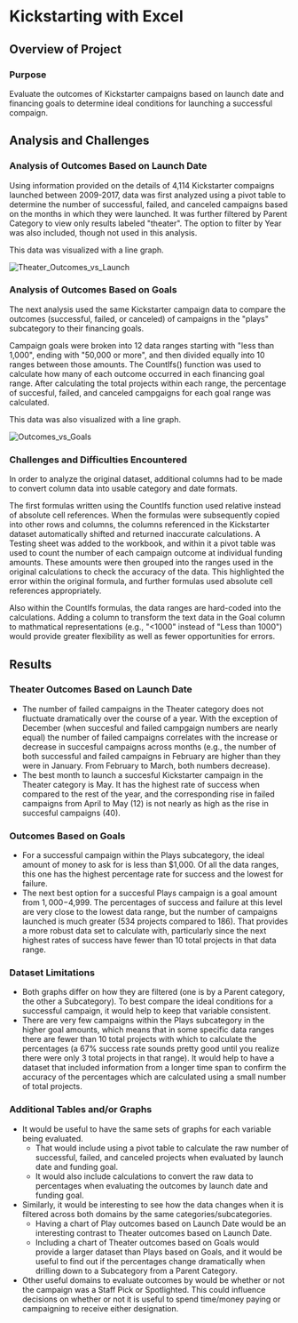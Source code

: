 # Kickstarting with Excel

## Overview of Project

### Purpose
Evaluate the outcomes of Kickstarter campaigns based on launch date and financing goals to determine ideal conditions for launching a successful compaign.

## Analysis and Challenges

### Analysis of Outcomes Based on Launch Date
Using information provided on the details of 4,114 Kickstarter compaigns launched between 2009-2017, data was first analyzed using a pivot table to determine the number of successful, failed, and canceled campaigns based on the months in which they were launched. It was further filtered by Parent Category to view only results labeled "theater". The option to filter by Year was also included, though not used in this analysis. 

This data was visualized with a line graph. 

![Theater_Outcomes_vs_Launch](https://user-images.githubusercontent.com/111674383/190319037-b425868d-ee38-4b52-85b5-e76dd750b45f.png)

### Analysis of Outcomes Based on Goals
The next analysis used the same Kickstarter campaign data to compare the outcomes (successful, failed, or canceled) of campaigns in the "plays" subcategory to their financing goals. 

Campaign goals were broken into 12 data ranges starting with "less than 1,000", ending with "50,000 or more", and then divided equally into 10 ranges between those amounts. The CountIfs() function was used to calculate how many of each outcome occurred in each financing goal range. After calculating the total projects within each range, the percentage of succesful, failed, and canceled campgaigns for each goal range was calculated. 

This data was also visualized with a line graph.

![Outcomes_vs_Goals](https://user-images.githubusercontent.com/111674383/190318009-dc77cd18-885c-4f18-ae5c-7cee27570d17.png)

### Challenges and Difficulties Encountered
In order to analyze the original dataset, additional columns had to be made to convert column data into usable category and date formats. 

The first formulas written using the CountIfs function used relative instead of absolute cell references. When the formulas were subsequently copied into other rows and columns, the columns referenced in the Kickstarter dataset automatically shifted and returned inaccurate calculations. A Testing sheet was added to the workbook, and within it a pivot table was used to count the number of each campaign outcome at individual funding amounts. These amounts were then grouped into the ranges used in the original calculations to check the accuracy of the data. This highlighted the error within the original formula, and further formulas used absolute cell references appropriately.  

Also within the CountIfs formulas, the data ranges are hard-coded into the calculations. Adding a column to transform the text data in the Goal column to mathmatical representations (e.g., "<1000" instead of "Less than 1000") would provide greater flexibility as well as fewer opportunities for errors. 

## Results

### Theater Outcomes Based on Launch Date
* The number of failed campaigns in the Theater category does not fluctuate dramatically over the course of a year. With the exception of December (when succesful and failed campgaign numbers are nearly equal) the number of failed campaigns correlates with the increase or decrease in succesful campaigns across months (e.g., the number of both successful and failed campaigns in February are higher than they were in January. From February to March, both numbers decrease).
* The best month to launch a succesful Kickstarter campaign in the Theater category is May. It has the highest rate of success when compared to the rest of the year, and the corresponding rise in failed campaigns from April to May (12) is not nearly as high as the rise in succesful campaigns (40).

### Outcomes Based on Goals
* For a successful campaign within the Plays subcategory, the ideal amount of money to ask for is less than $1,000. Of all the data ranges, this one has the highest percentage rate for success and the lowest for failure. 
* The next best option for a succesful Plays campaign is a goal amount from $1,000-$4,999. The percentages of success and failure at this level are very close to the lowest data range, but the number of campaigns launched is much greater (534 projects compared to 186). That provides a more robust data set to calculate with, particularly since the next highest rates of success have fewer than 10 total projects in that data range. 

### Dataset Limitations
* Both graphs differ on how they are filtered (one is by a Parent category, the other a Subcategory). To best compare the ideal conditions for a successful campaign, it would help to keep that variable consistent.
* There are very few campaigns within the Plays subcategory in the higher goal amounts, which means that in some specific data ranges there are fewer than 10 total projects with which to calculate the percentages (a 67% success rate sounds pretty good until you realize there were only 3 total projects in that range). It would help to have a dataset that included information from a longer time span to confirm the accuracy of the percentages which are calculated using a small number of total projects. 

### Additional Tables and/or Graphs
* It would be useful to have the same sets of graphs for each variable being evaluated. 
  * That would include using a pivot table to calculate the raw number of successful, failed, and canceled projects when evaluated by launch date and funding goal. 
  * It would also include calculations to convert the raw data to percentages when evaluating the outcomes by launch date and funding goal.
* Similarly, it would be interesting to see how the data changes when it is filtered across both domains by the same categories/subcategories.
  * Having a chart of Play outcomes based on Launch Date would be an interesting contrast to Theater outcomes based on Launch Date.
  * Including a chart of Theater outcomes based on Goals would provide a larger dataset than Plays based on Goals, and it would be useful to find out if the percentages change dramatically when drilling down to a Subcategory from a Parent Category.
* Other useful domains to evaluate outcomes by would be whether or not the campaign was a Staff Pick or Spotlighted. This could influence decisions on whether or not it is useful to spend time/money paying or campaigning to receive either designation. 
